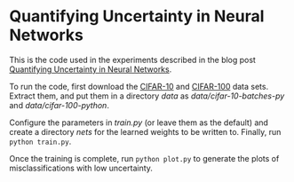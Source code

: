 # Quantifying Uncertainty in Neural Networks

This is the code used in the experiments described in the blog post [Quantifying
Uncertainty in Neural Networks](http://hjweide.github.io/quantifying-uncertainty-in-neural-networks/).

To run the code, first download the
[CIFAR-10](https://www.cs.toronto.edu/~kriz/cifar-10-python.tar.gz) and
[CIFAR-100](https://www.cs.toronto.edu/~kriz/cifar-100-python.tar.gz) data
sets.  Extract them, and put them in a directory _data_ as _data/cifar-10-batches-py_ and _data/cifar-100-python_.

Configure the parameters in _train.py_ (or leave them as the default) and
create a directory _nets_ for the learned weights to be written to.  Finally,
run `python train.py`.

Once the training is complete, run `python plot.py` to generate the plots of misclassifications
with low uncertainty.
